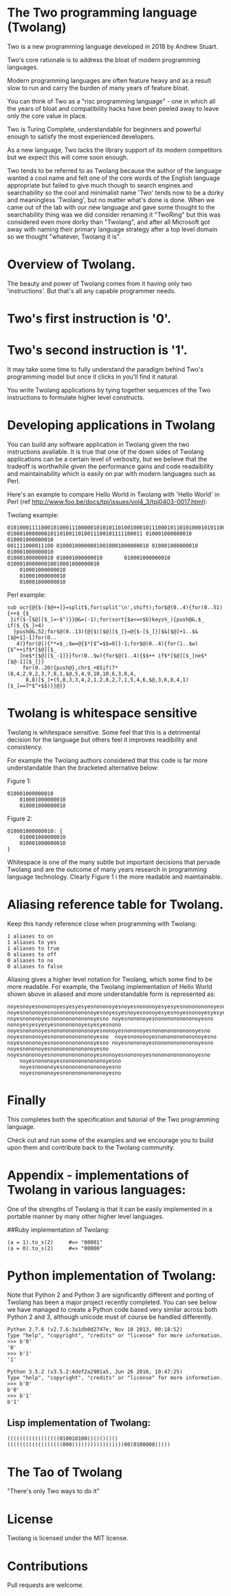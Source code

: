 # The Two programming language (Twolang)

Two is a new programming language developed in 2018 by Andrew Stuart.

Two's core rationale is to address the bloat of modern programming languages.

Modern programming languages are often feature heavy and as a result slow to run and carry the burden of many years of feature bloat.

You can think of Two as a "risc programming language" - one in which all the years of bloat and compatibility hacks have been peeled away to leave only the core value in place.

Two is Turing Complete, understandable for beginners and powerful enough to satisfy the most experienced developers.

As a new language, Two lacks the library support of its modern competitors but we expect this will come soon enough.

Two tends to be referred to as Twolang because the author of the language wanted a cool name and felt one of the core words of the English language appropriate but failed to give much though to search engines and searchability so the cool and minimalist name 'Two' tends now to be a dorky and meaningless 'Twolang', but no matter what's done is done.  When we came out of the lab with our new language and gave some thought to the searchability thing was we did consider renaming it "TwoRing" but this was considered even more dorky than "Twolang", and after all Microsoft got away with naming their primary language strategy after a top level domain so we thought "whatever, Twolang it is".

# Overview of Twolang.

The beauty and power of Twolang comes from it having only two 'instructions'.  But that's all any capable programmer needs.

# Two's first instruction is '0'.

# Two's second instruction is '1'.

It may take some time to fully understand the paradigm behind Two's programming model but once it clicks in you'll find it natural.

You write Twolang applications by tying together sequences of the Two instructions to formulate higher level constructs.

# Developing applications in Twolang

You can build any software application in Twolang given the two instructions available.  It is true that one of the down sides of Twolang applications can be a certain level of verbosity, but we believe that the tradeoff is worthwhile given the performance gains and code readaibility and maintainability which is easily on par with modern languages such as Perl.  

Here's an example to compare Hello World in Twolang with 'Hello World' in Perl (ref http://www.foo.be/docs/tpj/issues/vol4_3/tpj0403-0017.html):

Twolang example:
```
01010001111000101000111000001010101101001000101110001011010100010101100111100011110001
01000100000001011010011010011100101111100011 010001000000010 010001000000010
001111000011100 010001000000010010001000000010 010001000000010  010001000000010
010001000000010 010001000000010       010001000000010  010001000000010010001000000010
    010001000000010
    010001000000010
    010001000000010
```
Perl example:
```
sub ocr{@{$-[$@++]}=split$,for(split'\n',shift);for$@(0..4){for(0..51){++$_{$_
 }if($-[$@][$_]=~$")}}@&=(-1);for(sort{$a<=>$b}keys%_){push@&,$_ if($_{$_}>4)
  }push@&,52;for$@(0..13){@{$|[$@][$_]}=@{$-[$_]}[$&[$@]+1..$&[$@+1]-1]for(0..
   4)}for(@|){**=$_;$w=@{$*[$^=$$=0]}-1;for$@(0..4){for(1..$w){$^++if$*[$@][$_
    ]ne$*[$@][$_-1]}}for(0..$w){for$@(1..4){$$++ if$*[$@][$_]ne$*[$@-1][$_]}}
     for(0..20){push@},chr$_+65if(7*(8,4,2,9,2,3,7,8,1,$@,5,4,9,10,10,6,3,8,4,
      8,8)[$_]+(5,8,3,3,4,2,1,2,8,2,7,1,5,4,6,$@,3,6,8,4,1)[$_]==7*$^+$$)}}@}} 
```
# Twolang is whitespace sensitive

Twolang is whitespace sensitive.  Some feel that this is a detrimental decision for the language but others feel it improves readibility and consistency.

For example the Twolang authors considered that this code is far more understandable than the bracketed alternative below:

Figure 1:
```
010001000000010
    010001000000010
    010001000000010
```
Figure 2:
```
010001000000010: {
    010001000000010
    010001000000010
}
```
Whitespace is one of the many subtle but important decisions that pervade Twolang and are the outcome of many years research in programming language technology.   Clearly Figure 1 i the more readable and maintainable.

# Aliasing reference table for Twolang.

Keep this handy reference close when programming with Twolang:

```
1 aliases to on
1 aliases to yes
1 aliases to true
0 aliases to off
0 aliases to no
0 aliases to false
```
Aliasing gives a higher level notation for Twolang, which some find to be more readable.  For example, the Twolang implementation of Hello World shown above in aliased and more understandable form is represented as:

```
noyesnoyesnononoyesyesyesyesnononoyesnoyesnononoyesyesyesnononononoyesnoyesnoyesnoyesyesnoyesnonoyesnononoyesnoyesyesyesnononoyesnoyesyesnoyesnoyesnononoyesnoyesnoyesyesnonoyesyesyesyesnononoyesyesyesyesnononoyes
noyesnononoyesnononononononoyesnoyesyesnoyesnonoyesyesnoyesnonoyesyesyesnonoyesnoyesyesyesyesyesnononoyesyes noyesnononoyesnononononononoyesno noyesnononoyesnononononononoyesno
nonoyesyesyesyesnonononoyesyesyesnono noyesnononoyesnononononononoyesnonoyesnononoyesnononononononoyesno noyesnononoyesnononononononoyesno  noyesnononoyesnononononononoyesno
noyesnononoyesnononononononoyesno noyesnononoyesnononononononoyesno       noyesnononoyesnononononononoyesno  noyesnononoyesnononononononoyesnonoyesnononoyesnononononononoyesno
    noyesnononoyesnononononononoyesno
    noyesnononoyesnononononononoyesno
    noyesnononoyesnononononononoyesno
```

# Finally

This completes both the specification and tutorial of the Two programming language.

Check out and run some of the examples and we encourage you to build upon them and contribute back to the Twolang community.

# Appendix - implementations of Twolang in various languages:
One of the strengths of Twolang is that it can be easily implemented in a portable manner by many other higher level languages.

##Ruby implementation of Twolang:
```
(a = 1).to_s(2)     #=> "00001"
(a = 0).to_s(2)     #=> "00000"
```

# Python implementation of Twolang:
Note that Python 2 and Python 3 are significantly different and porting of Twolang has been a major project recently completed. You can see below we have managed to create a Python code based very similar across both Python 2 and 3, although unicode must of course be handled differently.

```
Python 2.7.6 (v2.7.6:3a1db0d2747e, Nov 10 2013, 00:18:52)
Type "help", "copyright", "credits" or "license" for more information.
>>> b'0'
'0'
>>> b'1'
'1'
```

```
Python 3.5.2 (v3.5.2:4def2a2901a5, Jun 26 2016, 10:47:25)
Type "help", "copyright", "credits" or "license" for more information.
>>> b'0'
b'0'
>>> b'1'
b'1'
```

## Lisp implementation of Twolang:
```
(((((((((((((((((010010100()()()()()((((((((((((((((((000)))))))))))))))))00(0100000)))))
```

# The Tao of Twolang

"There's only Two ways to do it"

# License

Twolang is licensed under the MIT license.

# Contributions

Pull requests are welcome.
